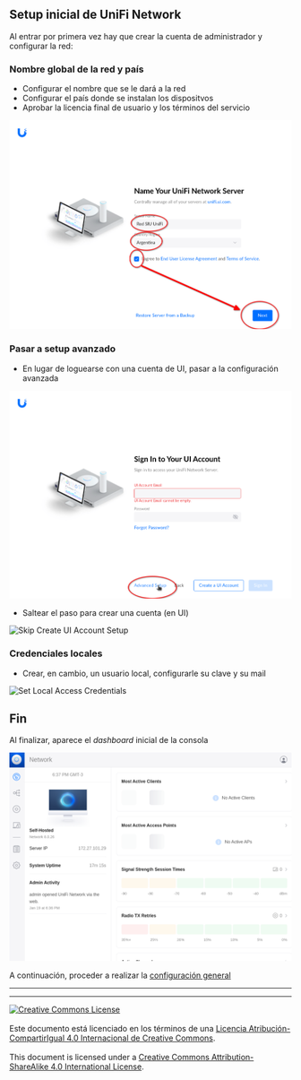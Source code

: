 ## Setup inicial de UniFi Network

Al entrar por primera vez hay que crear la cuenta de administrador y configurar
la red:

### Nombre global de la red y país

* Configurar el nombre que se le dará a la red
* Configurar el país donde se instalan los dispositvos
* Aprobar la licencia final de usuario y los términos del servicio

![Setup network name](img/unifi/netapp-setup1_networkName.png)

### Pasar a setup avanzado

* En lugar de loguearse con una cuenta de UI, pasar a la configuración avanzada

![Advanced Setup](img/unifi/netapp-setup2a_signinUI-advSetup.png)

* Saltear el paso para crear una cuenta (en UI)

![Skip Create UI Account
Setup](img/unifi/netapp-setup2b_skipCreateUIaccount.png)

### Credenciales locales

* Crear, en cambio, un usuario local, configurarle su clave y su mail

![Set Local Access
Credentials](img/unifi/netapp-setup3_localAccessCredentials.png)

## Fin

Al finalizar, aparece el _dashboard_ inicial de la consola

![Initial Dashboard](img/unifi/netapp-setup4_initialDashboard.png)

A continuación, proceder a realizar la [configuración
general](UniFi_Network-Configuracion_general.md)


___
<!-- LICENSE -->
___
<a rel="licencia" href="https://creativecommons.org/licenses/by-sa/4.0/deed.es">
<img alt="Creative Commons License" style="border-width:0"
src="https://i.creativecommons.org/l/by-sa/4.0/88x31.png" /></a>
<br /><br />
Este documento está licenciado en los términos de una <a rel="licencia"
href="https://creativecommons.org/licenses/by-sa/4.0/deed.es">
Licencia Atribución-CompartirIgual 4.0 Internacional de Creative Commons</a>.
<br /><br />
This document is licensed under a <a rel="license" 
href="https://creativecommons.org/licenses/by-sa/4.0/deed.en">
Creative Commons Attribution-ShareAlike 4.0 International License</a>.
<!-- END --> 
